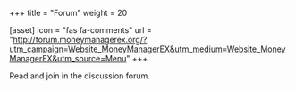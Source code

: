 +++
title = "Forum"
weight = 20

[asset]
  icon = "fas fa-comments"
  url = "http://forum.moneymanagerex.org/?utm_campaign=Website_MoneyManagerEX&utm_medium=Website_MoneyManagerEX&utm_source=Menu"
+++

Read and join in the discussion forum.